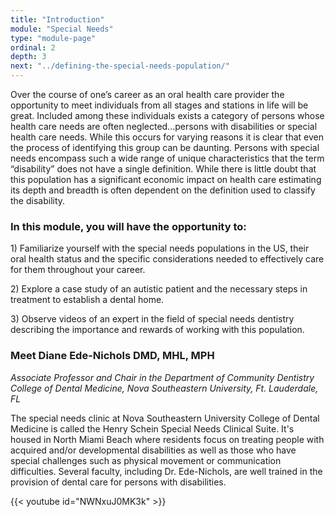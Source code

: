 ```yaml
---
title: "Introduction"
module: "Special Needs"
type: "module-page"
ordinal: 2
depth: 3
next: "../defining-the-special-needs-population/"
---
```

<form method="post" action="."><div class="pageblock"><p>Over the course of one’s career as an oral health care provider the opportunity to meet individuals from all stages and stations in life will be great. Included among these individuals exists a category of persons whose health care needs are often neglected...persons with disabilities or special health care needs. While this occurs for varying reasons it is clear that even the process of identifying this group can be daunting. Persons with special needs encompass such a wide range of unique characteristics that the term “disability” does not have a single definition.  While there is little doubt that this population has a significant economic impact on health care estimating its depth and breadth is often dependent on the definition used to classify the disability.</p>
<h3>In this module, you will have the opportunity to:</h3>
<p>1) Familiarize yourself with the special needs populations in the US, their oral health status and the specific considerations needed to effectively care for them throughout your career.</p>
<p>2) Explore a case study of an autistic patient and the necessary steps in treatment to establish a dental home.</p>
<p>3) Observe videos of an expert in the field of special needs dentistry describing the importance and rewards of working with this population.</p>
</div><div class="pageblock"><h3>Meet Diane Ede-Nichols DMD, MHL, MPH</h3>
<p><em>Associate Professor and Chair
in the Department of Community Dentistry <br/>College of Dental Medicine, Nova Southeastern University, Ft. Lauderdale, FL </em></p>
<p>The special needs clinic at Nova Southeastern University College of Dental Medicine is called the Henry Schein Special Needs Clinical Suite. It's housed in North Miami Beach where residents focus on treating people with acquired and/or developmental disabilities as well as those who have special challenges such as physical movement or communication difficulties.  Several faculty, including Dr. Ede-Nichols, are well trained in the provision of dental care for persons with disabilities.</p>

{{< youtube id="NWNxuJ0MK3k" >}}</div></form>